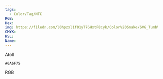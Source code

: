 ```yaml
---
tags:
  - Color/Tag/NTC
RGB:
Hex:
img: https://filedn.com/l0hpzxl1f01yT7GHxtF8cyk/Color%20Snake/SVG_Tumb%20Mass%20No%20Name/0A6F75.svg
CMYK:
HSL:
Name:
---
```

Atoll
```palette
#0A6F75
```
RGB
